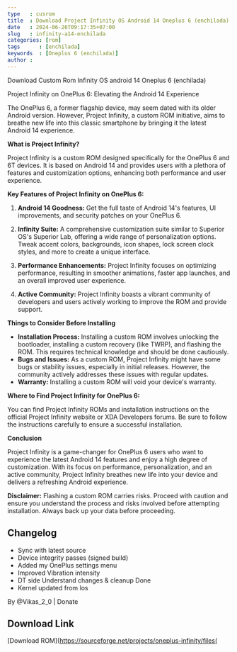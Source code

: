```yaml
---
type   : cusrom
title  : Download Project Infinity OS Android 14 Oneplus 6 (enchilada)
date   : 2024-06-26T09:17:35+07:00
slug   : infinity-a14-enchilada
categories: [rom]
tags      : [enchilada]
keywords  : [Oneplus 6 (enchilada)]
author :
---
```


Download Custom Rom Infinity OS android 14 Oneplus 6 (enchilada)

Project Infinity on OnePlus 6: Elevating the Android 14 Experience

The OnePlus 6, a former flagship device, may seem dated with its older Android version. However, Project Infinity, a custom ROM initiative, aims to breathe new life into this classic smartphone by bringing it the latest Android 14 experience.

**What is Project Infinity?**

Project Infinity is a custom ROM designed specifically for the OnePlus 6 and 6T devices. It is based on Android 14 and provides users with a plethora of features and customization options, enhancing both performance and user experience.

**Key Features of Project Infinity on OnePlus 6:**

1. **Android 14 Goodness:** Get the full taste of Android 14's features, UI improvements, and security patches on your OnePlus 6.

2. **Infinity Suite:** A comprehensive customization suite similar to Superior OS's Superior Lab, offering a wide range of personalization options. Tweak accent colors, backgrounds, icon shapes, lock screen clock styles, and more to create a unique interface.

3. **Performance Enhancements:** Project Infinity focuses on optimizing performance, resulting in smoother animations, faster app launches, and an overall improved user experience.

4. **Active Community:** Project Infinity boasts a vibrant community of developers and users actively working to improve the ROM and provide support.

**Things to Consider Before Installing**

* **Installation Process:** Installing a custom ROM involves unlocking the bootloader, installing a custom recovery (like TWRP), and flashing the ROM. This requires technical knowledge and should be done cautiously.
* **Bugs and Issues:** As a custom ROM, Project Infinity might have some bugs or stability issues, especially in initial releases. However, the community actively addresses these issues with regular updates.
* **Warranty:** Installing a custom ROM will void your device's warranty.

**Where to Find Project Infinity for OnePlus 6:**

You can find Project Infinity ROMs and installation instructions on the official Project Infinity website or XDA Developers forums. Be sure to follow the instructions carefully to ensure a successful installation.

**Conclusion**

Project Infinity is a game-changer for OnePlus 6 users who want to experience the latest Android 14 features and enjoy a high degree of customization. With its focus on performance, personalization, and an active community, Project Infinity breathes new life into your device and delivers a refreshing Android experience.

**Disclaimer:** Flashing a custom ROM carries risks. Proceed with caution and ensure you understand the process and risks involved before attempting installation. Always back up your data before proceeding.


## Changelog
- Sync with latest source 
- Device integrity passes (signed build)
- Added my OnePlus settings menu 
- Improved Vibration intensity 
- DT side Understand changes & cleanup Done
- Kernel updated from los 


By @Vikas_2_0 | Donate

## Download Link
[Download ROM](https://sourceforge.net/projects/oneplus-infinity/files(
